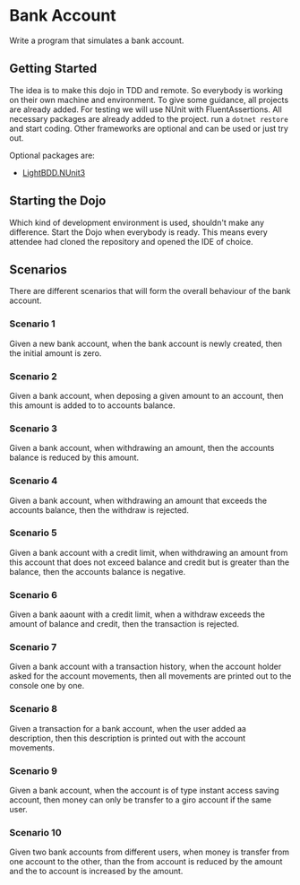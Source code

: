 # Bank Account

Write a program that simulates a bank account.

## Getting Started

The idea is to make this dojo in TDD and remote. So everybody is working on their own machine and environment. To give some guidance, all projects are already added. For testing we will use NUnit with FluentAssertions. All necessary packages are already added to the project. run a `dotnet restore` and start coding. Other frameworks are optional and can be used or just try out.

Optional packages are:

- [LightBDD.NUnit3](https://github.com/LightBDD/LightBDD)

## Starting the Dojo

Which kind of development environment is used, shouldn't make any difference. Start the Dojo when everybody is ready. This means every attendee had cloned the repository and opened the IDE of choice.

## Scenarios

There are different scenarios that will form the overall behaviour of the bank account.

### Scenario 1

Given a new bank account, when the bank account is newly created, then the initial amount is zero.

### Scenario 2

Given a bank account, when deposing a given amount to an account, then this amount is added to to accounts balance.

### Scenario 3

Given a bank account, when withdrawing an amount, then the accounts balance is reduced by this amount.

### Scenario 4

Given a bank account, when withdrawing an amount that exceeds the accounts balance, then the withdraw is rejected.

### Scenario 5

Given a bank account with a credit limit, when withdrawing an amount from this account that does not exceed balance and credit but is greater than the balance, then the accounts balance is negative.

### Scenario 6

Given a bank aaount with a credit limit, when a withdraw exceeds the amount of balance and credit, then the transaction is rejected.

### Scenario 7

Given a bank account with a transaction history, when the account holder asked for the account movements, then all movements are printed out to the console one by one.

### Scenario 8

Given a transaction for a bank account, when the user added aa description, then this description is printed out with the account movements.

### Scenario 9

Given a bank account, when the account is of type instant access saving account, then money can only be transfer to a giro account if the same user.

### Scenario 10

Given two bank accounts from different users, when money is transfer from one account to the other, than the from account is reduced by the amount and the to account is increased by the amount.

